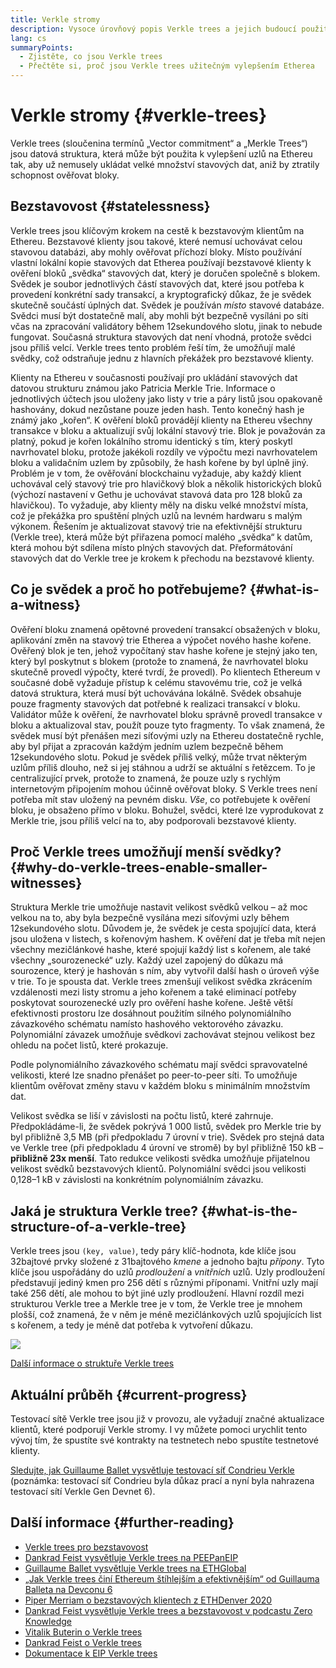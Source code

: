 ```yaml
---
title: Verkle stromy
description: Vysoce úrovňový popis Verkle trees a jejich budoucí použití k vylepšení Ethereum
lang: cs
summaryPoints:
  - Zjistěte, co jsou Verkle trees
  - Přečtěte si, proč jsou Verkle trees užitečným vylepšením Etherea
---
```


# Verkle stromy {#verkle-trees}

Verkle trees (sloučenina termínů „Vector commitment“ a „Merkle Trees“) jsou datová struktura, která může být použita k vylepšení uzlů na Ethereu tak, aby už nemusely ukládat velké množství stavových dat, aniž by ztratily schopnost ověřovat bloky.

## Bezstavovost {#statelessness}

Verkle trees jsou klíčovým krokem na cestě k bezstavovým klientům na Ethereu. Bezstavové klienty jsou takové, které nemusí uchovávat celou stavovou databázi, aby mohly ověřovat příchozí bloky. Místo používání vlastní lokální kopie stavových dat Etherea používají bezstavové klienty k ověření bloků „svědka“ stavových dat, který je doručen společně s blokem. Svědek je soubor jednotlivých částí stavových dat, které jsou potřeba k provedení konkrétní sady transakcí, a kryptografický důkaz, že je svědek skutečně součástí úplných dat. Svědek je používán _místo_ stavové databáze. Svědci musí být dostatečně malí, aby mohli být bezpečně vysíláni po síti včas na zpracování validátory během 12sekundového slotu, jinak to nebude fungovat. Současná struktura stavových dat není vhodná, protože svědci jsou příliš velcí. Verkle trees tento problém řeší tím, že umožňují malé svědky, což odstraňuje jednu z hlavních překážek pro bezstavové klienty.

<ExpandableCard title="Proč chceme bezstavové klienty?" eventCategory="/roadmap/verkle-trees" eventName="clicked why do we want stateless clients?">

Klienty na Ethereu v současnosti používají pro ukládání stavových dat datovou strukturu známou jako Patricia Merkle Trie. Informace o jednotlivých účtech jsou uloženy jako listy v trie a páry listů jsou opakovaně hashovány, dokud nezůstane pouze jeden hash. Tento konečný hash je známý jako „kořen“. K ověření bloků provádějí klienty na Ethereu všechny transakce v bloku a aktualizují svůj lokální stavový trie. Blok je považován za platný, pokud je kořen lokálního stromu identický s tím, který poskytl navrhovatel bloku, protože jakékoli rozdíly ve výpočtu mezi navrhovatelem bloku a validačním uzlem by způsobily, že hash kořene by byl úplně jiný. Problém je v tom, že ověřování blockchainu vyžaduje, aby každý klient uchovával celý stavový trie pro hlavičkový blok a několik historických bloků (výchozí nastavení v Gethu je uchovávat stavová data pro 128 bloků za hlavičkou). To vyžaduje, aby klienty měly na disku velké množství místa, což je překážka pro spuštění plných uzlů na levném hardwaru s malým výkonem. Řešením je aktualizovat stavový trie na efektivnější strukturu (Verkle tree), která může být přiřazena pomocí malého „svědka“ k datům, která mohou být sdílena místo plných stavových dat. Přeformátování stavových dat do Verkle tree je krokem k přechodu na bezstavové klienty.

</ExpandableCard>

## Co je svědek a proč ho potřebujeme? {#what-is-a-witness}

Ověření bloku znamená opětovné provedení transakcí obsažených v bloku, aplikování změn na stavový trie Etherea a výpočet nového hashe kořene. Ověřený blok je ten, jehož vypočítaný stav hashe kořene je stejný jako ten, který byl poskytnut s blokem (protože to znamená, že navrhovatel bloku skutečně provedl výpočty, které tvrdí, že provedl). Po klientech Ethereum v současné době vyžaduje přístup k celému stavovému trie, což je velká datová struktura, která musí být uchovávána lokálně. Svědek obsahuje pouze fragmenty stavových dat potřebné k realizaci transakcí v bloku. Validátor může k ověření, že navrhovatel bloku správně provedl transakce v bloku a aktualizoval stav, použít pouze tyto fragmenty. To však znamená, že svědek musí být přenášen mezi síťovými uzly na Ethereu dostatečně rychle, aby byl přijat a zpracován každým jedním uzlem bezpečně během 12sekundového slotu. Pokud je svědek příliš velký, může trvat některým uzlům příliš dlouho, než si jej stáhnou a udrží se aktuální s řetězcem. To je centralizující prvek, protože to znamená, že pouze uzly s rychlým internetovým připojením mohou účinně ověřovat bloky. S Verkle trees není potřeba mít stav uložený na pevném disku. _Vše_, co potřebujete k ověření bloku, je obsaženo přímo v bloku. Bohužel, svědci, které lze vyprodukovat z Merkle trie, jsou příliš velcí na to, aby podporovali bezstavové klienty.

## Proč Verkle trees umožňují menší svědky? {#why-do-verkle-trees-enable-smaller-witnesses}

Struktura Merkle trie umožňuje nastavit velikost svědků velkou – až moc velkou na to, aby byla bezpečně vysílána mezi síťovými uzly během 12sekundového slotu. Důvodem je, že svědek je cesta spojující data, která jsou uložena v listech, s kořenovým hashem. K ověření dat je třeba mít nejen všechny mezičlánkové hashe, které spojují každý list s kořenem, ale také všechny „sourozenecké“ uzly. Každý uzel zapojený do důkazu má sourozence, který je hashován s ním, aby vytvořil další hash o úroveň výše v trie. To je spousta dat. Verkle trees zmenšují velikost svědka zkrácením vzdálenosti mezi listy stromu a jeho kořenem a také eliminací potřeby poskytovat sourozenecké uzly pro ověření hashe kořene. Ještě větší efektivnosti prostoru lze dosáhnout použitím silného polynomiálního závazkového schématu namísto hashového vektorového závazku. Polynomiální závazek umožňuje svědkovi zachovávat stejnou velikost bez ohledu na počet listů, které prokazuje.

Podle polynomiálního závazkového schématu mají svědci spravovatelné velikosti, které lze snadno přenášet po peer-to-peer síti. To umožňuje klientům ověřovat změny stavu v každém bloku s minimálním množstvím dat.

<ExpandableCard title="O kolik přesně mohou Verkle trees zmenšit velikost svědka?" eventCategory="/roadmap/verkle-trees" eventName="clicked exactly how much can Verkle trees reduce witness size?">

Velikost svědka se liší v závislosti na počtu listů, které zahrnuje. Předpokládáme-li, že svědek pokrývá 1 000 listů, svědek pro Merkle trie by byl přibližně 3,5 MB (při předpokladu 7 úrovní v trie). Svědek pro stejná data ve Verkle tree (při předpokladu 4 úrovní ve stromě) by byl přibližně 150 kB – **přibližně 23x menší**. Tato redukce velikosti svědka umožňuje přijatelnou velikost svědků bezstavových klientů. Polynomiální svědci jsou velikosti 0,128–1 kB v závislosti na konkrétním polynomiálním závazku.

</ExpandableCard>

## Jaká je struktura Verkle tree? {#what-is-the-structure-of-a-verkle-tree}

Verkle trees jsou `(key, value)`, tedy páry klíč-hodnota, kde klíče jsou 32bajtové prvky složené z 31bajtového _kmene_ a jednoho bajtu _přípony_. Tyto klíče jsou uspořádány do uzlů _prodloužení_ a _vnitřních_ uzlů. Uzly prodloužení představují jediný kmen pro 256 dětí s různými příponami. Vnitřní uzly mají také 256 dětí, ale mohou to být jiné uzly prodloužení. Hlavní rozdíl mezi strukturou Verkle tree a Merkle tree je v tom, že Verkle tree je mnohem plošší, což znamená, že v něm je méně mezičlánkových uzlů spojujících list s kořenem, a tedy je méně dat potřeba k vytvoření důkazu.

![](./verkle.png)

[Další informace o struktuře Verkle trees](https://blog.ethereum.org/2021/12/02/verkle-tree-structure)

## Aktuální průběh {#current-progress}

Testovací sítě Verkle tree jsou již v provozu, ale vyžadují značné aktualizace klientů, které podporují Verkle stromy. I vy můžete pomoci urychlit tento vývoj tím, že spustíte své kontrakty na testnetech nebo spustíte testnetové klienty.

[Sledujte, jak Guillaume Ballet vysvětluje testovací síť Condrieu Verkle](https://www.youtube.com/watch?v=cPLHFBeC0Vg) (poznámka: testovací síť Condrieu byla důkaz prací a nyní byla nahrazena testovací sítí Verkle Gen Devnet 6).

## Další informace {#further-reading}

- [Verkle trees pro bezstavovost](https://verkle.info/)
- [Dankrad Feist vysvětluje Verkle trees na PEEPanEIP](https://www.youtube.com/watch?v=RGJOQHzg3UQ)
- [Guillaume Ballet vysvětluje Verkle trees na ETHGlobal](https://www.youtube.com/watch?v=f7bEtX3Z57o)
- [„Jak Verkle trees činí Ethereum štíhlejším a efektivnějším“ od Guillauma Balleta na Devconu 6](https://www.youtube.com/watch?v=Q7rStTKwuYs)
- [Piper Merriam o bezstavových klientech z ETHDenver 2020](https://www.youtube.com/watch?v=0yiZJNciIJ4)
- [Dankrad Feist vysvětluje Verkle trees a bezstavovost v podcastu Zero Knowledge](https://zeroknowledge.fm/podcast/202/)
- [Vitalik Buterin o Verkle trees](https://vitalik.eth.limo/general/2021/06/18/verkle.html)
- [Dankrad Feist o Verkle trees](https://dankradfeist.de/ethereum/2021/06/18/verkle-trie-for-eth1.html)
- [Dokumentace k EIP Verkle trees](https://notes.ethereum.org/@vbuterin/verkle_tree_eip#Illustration)
